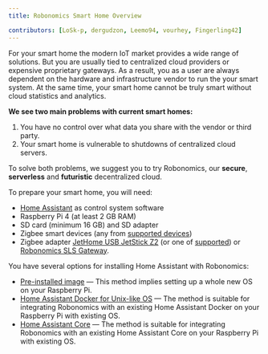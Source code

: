 ```yaml
---
title: Robonomics Smart Home Overview

contributors: [LoSk-p, dergudzon, Leemo94, vourhey, Fingerling42]
---
```


For your smart home the modern IoT market provides a wide range of solutions. But you are usually tied to centralized cloud providers or expensive proprietary gateways. As a result, you as a user are always dependent on the hardware and infrastructure vendor to run the your smart system. At the same time, your smart home cannot be truly smart without cloud statistics and analytics.

**We see two main problems with current smart homes:**

1. You have no control over what data you share with the vendor or third party.
2. Your smart home is vulnerable to shutdowns of centralized cloud servers. 

<robo-wiki-picture src="home-assistant/ha-problems.png" />

To solve both problems, we suggest you to try Robonomics, our **secure**, **serverless** and **futuristic** decentralized cloud.

<robo-wiki-picture src="home-assistant/ha-robonomics.png" />

To prepare your smart home, you will need:

<robo-wiki-picture src="home-assistant/devices-req.png" />

* [Home Assistant](https://www.home-assistant.io/) as control system software
* Raspberry Pi 4 (at least 2 GB RAM)
* SD card (minimum 16 GB) and SD adapter
* Zigbee smart devices (any from [supported devices](https://slsys.io/action/supported_devices.html))
* Zigbee adapter [JetHome USB JetStick Z2](https://jethome.ru/z2/) (or one of [supported](https://www.zigbee2mqtt.io/information/supported_adapters.html)) or [Robonomics SLS Gateway](https://easyeda.com/ludovich88/robonomics_sls_gateway_v01).

You have several options for installing Home Assistant with Robonomics:

* [Pre-installed image](https://wiki.robonomics.network/docs/en/hass-install-image/) — This method implies setting up a whole new OS on your Raspberry Pi.
* [Home Assistant Docker for Unix-like OS](https://wiki.robonomics.network/docs/en/hass-install-docker/) — The method is suitable for integrating Robonomics with an existing Home Assistant Docker on your Raspberry Pi with existing OS.
* [Home Assistant Core](https://wiki.robonomics.network/docs/en/hass-install-core/) — The method is suitable for integrating Robonomics with an existing Home Assistant Core on your Raspberry Pi with existing OS.